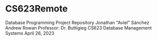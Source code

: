 # CS623Remote
Database Programming Project Repository
Jonathan "Aviel" Sánchez
Andrew Rowan
Professor: Dr. Buttigieg
CS623 Database Management Systems
April 26, 2023
